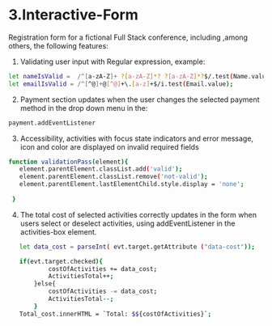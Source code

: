 # 3.Interactive-Form
 Registration form for a fictional Full Stack conference, including ,among others, the following features:
 1. Validating user input with Regular expression, example:
 ```bash
let nameIsValid =  /^[a-zA-Z]+ ?[a-zA-Z]*? ?[a-zA-Z]*?$/.test(Name.value);
 let emailIsValid = /^[^@]+@[^@]+\.[a-z]+$/i.test(Email.value);
```
 2. Payment section updates when the user changes the selected payment method in the drop down menu in the:
 ```bash
 payment.addEventListener
 ```
 3. Accessibility, activities with  focus state indicators  and error message, icon and color are displayed on invalid required fields
 ```bash
 function validationPass(element){
    element.parentElement.classList.add('valid');
    element.parentElement.classList.remove('not-valid');
    element.parentElement.lastElementChild.style.display = 'none';
    
  }
 ```
 4. The total cost of selected activities correctly updates in the form when users select or deselect activities, using addEventListener in the activities-box element.
 ```bash
    let data_cost = parseInt( evt.target.getAttribute ("data-cost"));

    if(evt.target.checked){
            costOfActivities += data_cost;
            ActivitiesTotal++;
        }else{
            costOfActivities -= data_cost;
            ActivitiesTotal--;
        }
    Total_cost.innerHTML = `Total: $${costOfActivities}`;
 ```